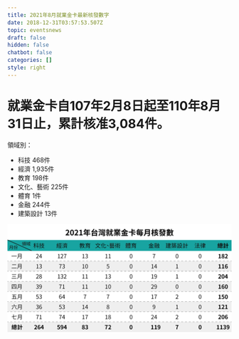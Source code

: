 ```yaml
---
title: 2021年8月就業金卡最新核發數字
date: 2018-12-31T03:57:53.507Z
topic: eventsnews
draft: false
hidden: false
chatbot: false
categories: []
style: right
---
```

# 就業金卡自107年2月8日起至110年8月31日止，累計核准3,084件。

領域別：

* 科技 468件
* 經濟 1,935件
* 教育 198件
* 文化、藝術 225件
* 體育 1件
* 金融 244件
* 建築設計 13件

![2021年台灣就業金卡每月核發數- 八月](/cms-uploads/2021年台灣就業金卡每月核發數-7中.jpg "2021年台灣就業金卡每月核發數- 八月")